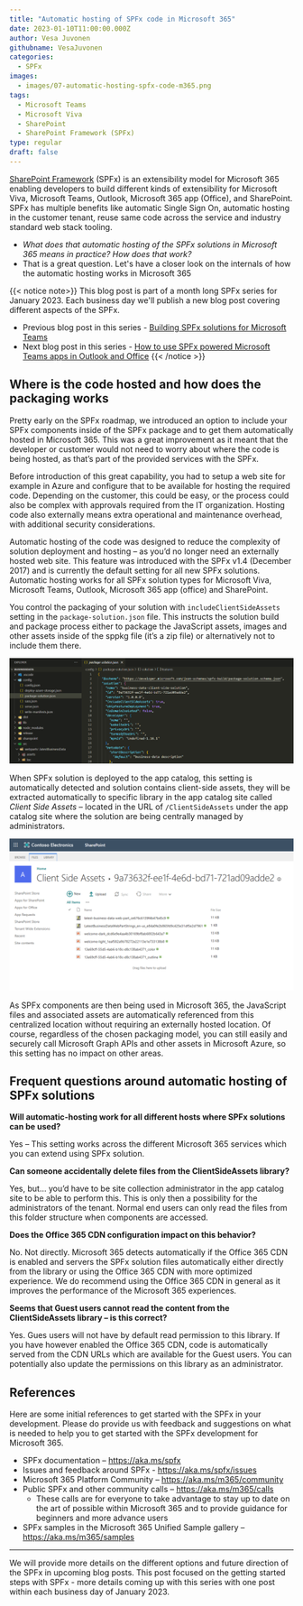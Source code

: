 ```yaml
---
title: "Automatic hosting of SPFx code in Microsoft 365"
date: 2023-01-10T11:00:00.000Z
author: Vesa Juvonen
githubname: VesaJuvonen
categories:
  - SPFx
images:
  - images/07-automatic-hosting-spfx-code-m365.png
tags:
  - Microsoft Teams
  - Microsoft Viva  
  - SharePoint
  - SharePoint Framework (SPFx)
type: regular
draft: false
---
```


[SharePoint Framework](https://aka.ms/spfx) (SPFx) is an extensibility model for Microsoft 365 enabling developers to build different kinds of extensibility for Microsoft Viva, Microsoft Teams, Outlook, Microsoft 365 app (Office), and SharePoint. SPFx has multiple benefits like automatic Single Sign On, automatic hosting in the customer tenant, reuse same code across the service and industry standard web stack tooling.

-	*What does that automatic hosting of the SPFx solutions in Microsoft 365 means in practice? How does that work?*
-	That is a great question. Let's have a closer look on the internals of how the automatic hosting works in Microsoft 365

{{< notice note>}}
This blog post is part of a month long SPFx series for January 2023. Each business day we'll publish a new blog post covering different aspects of the SPFx.

* Previous blog post in this series - [Building SPFx solutions for Microsoft Teams](https://pnp.github.io/blog/post/spfx-06-spfx-for-teams/)
* Next blog post in this series - [How to use SPFx powered Microsoft Teams apps in Outlook and Office](https://pnp.github.io/blog/post/spfx-08-spfx-powered-teams-solutions-outlook-office/)
{{< /notice >}}


## Where is the code hosted and how does the packaging works

Pretty early on the SPFx roadmap, we introduced an option to include your SPFx components inside of the SPFx package and to get them automatically hosted in Microsoft 365. This was a great improvement as it meant that the developer or customer would not need to worry about where the code is being hosted, as that’s part of the provided services with the SPFx.

Before introduction of this great capability, you had to setup a web site for example in Azure and configure that to be available for hosting the required code. Depending on the customer, this could be easy, or the process could also be complex with approvals required from the IT organization. Hosting code also externally means extra operational and maintenance overhead, with additional security considerations.

Automatic hosting of the code was designed to reduce the complexity of solution deployment and hosting – as you’d no longer need an externally hosted web site. This feature was introduced with the SPFx v1.4 (December 2017) and is currently the default setting for all new SPFx solutions. Automatic hosting works for all SPFx solution types for Microsoft Viva, Microsoft Teams, Outlook, Microsoft 365 app (office) and SharePoint.

You control the packaging of your solution with `includeClientSideAssets` setting in the `package-solution.json` file. This instructs the solution build and package process either to package the JavaScript assets, images and other assets inside of the sppkg file (it’s a zip file) or alternatively not to include them there.

![SPFx solution configuration to include assets](images/package-solution-json.png)

When SPFx solution is deployed to the app catalog, this setting is automatically detected and solution contains client-side assets, they will be extracted automatically to specific library in the app catalog site called *Client Side Assets* – located in the URL of `/ClientSideAssets` under the app catalog site where the solution are being centrally managed by administrators.

![Solution specific folder in client side assets library](images/client-assets-solution-specific-folder.png)

As SPFx components are then being used in Microsoft 365, the JavaScript files and associated assets are automatically referenced from this centralized location without requiring an externally hosted location. Of course, regardless of the chosen packaging model, you can still easily and securely call Microsoft Graph APIs and other assets in Microsoft Azure, so this setting has no impact on other areas.

## Frequent questions around automatic hosting of SPFx solutions

**Will automatic-hosting work for all different hosts where SPFx solutions can be used?** 

Yes – This setting works across the different Microsoft 365 services which you can extend using SPFx solution.

**Can someone accidentally delete files from the ClientSideAssets library?** 

Yes, but… you’d have to be site collection administrator in the app catalog site to be able to perform this. This is only then a possibility for the administrators of the tenant. Normal end users can only read the files from this folder structure when components are accessed.

**Does the Office 365 CDN configuration impact on this behavior?** 

No. Not directly. Microsoft 365 detects automatically if the Office 365 CDN is enabled and servers the SPFx solution files automatically either directly from the library or using the Office 365 CDN with more optimized experience. We do recommend using the Office 365 CDN in general as it improves the performance of the Microsoft 365 experiences.

**Seems that Guest users cannot read the content from the ClientSideAssets library – is this correct?** 

Yes. Gues users will not have by default read permission to this library. If you have however enabled the Office 365 CDN, code is automatically served from the CDN URLs which are available for the Guest users. You can potentially also update the permissions on this library as an administrator.

## References

Here are some initial references to get started with the SPFx in your development. Please do provide us with feedback and suggestions on what is needed to help you to get started with the SPFx development for Microsoft 365.

-	SPFx documentation – https://aka.ms/spfx
-	Issues and feedback around SPFx - https://aka.ms/spfx/issues
-	Microsoft 365 Platform Community – https://aka.ms/m365/community
-	Public SPFx and other community calls – https://aka.ms/m365/calls 
    - These calls are for everyone to take advantage to stay up to date on the art of possible within Microsoft 365 and to provide guidance for beginners and more advance users
-	SPFx samples in the Microsoft 365 Unified Sample gallery – https://aka.ms/m365/samples

- - -

We will provide more details on the different options and future direction of the SPFx in upcoming blog posts. This post focused on the getting started steps with SPFx - more details coming up with this series with one post within each business day of January 2023.
